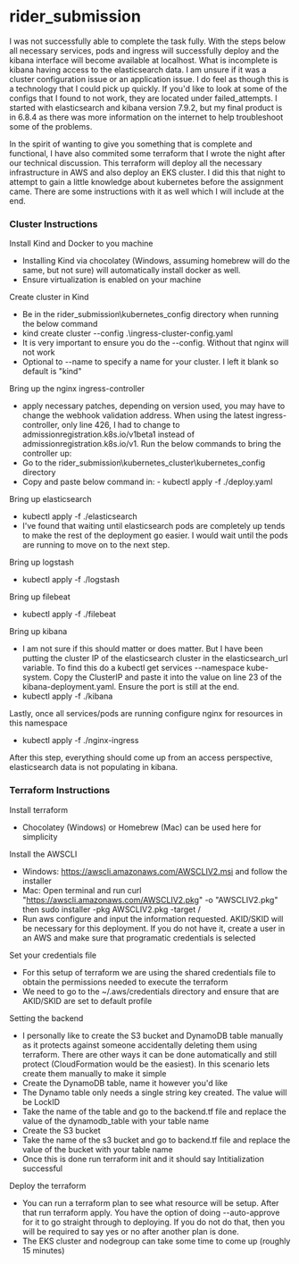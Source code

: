 # rider_submission

I was not successfully able to complete the task fully. With the steps below all necessary services, pods and ingress will successfully deploy and the kibana interface will become available at localhost. What is incomplete is kibana having access to the elasticsearch data. I am unsure if it was a cluster configuration issue or an application issue. I do feel as though this is a technology that I could pick up quickly. If you'd like to look at some of the configs that I found to not work, they are located under failed_attempts. I started with elasticsearch and kibana version 7.9.2, but my final product is in 6.8.4 as there was more information on the internet to help troubleshoot some of the problems.

In the spirit of wanting to give you something that is complete and functional, I have also commited some terraform that I wrote the night after our technical discussion. This terraform will deploy all the necessary infrastructure in AWS and also deploy an EKS cluster. I did this that night to attempt to gain a little knowledge about kubernetes before the assignment came. There are some instructions with it as well which I will include at the end.

### Cluster Instructions ###

Install Kind and Docker to you machine  
- Installing Kind via chocolatey (Windows, assuming homebrew will do the same, but not sure) will automatically install docker as well.  
- Ensure virtualization is enabled on your machine

Create cluster in Kind  
- Be in the rider_submission\kubernetes_config directory when running the below command  
- kind create cluster --config .\ingress-cluster-config.yaml  
- It is very important to ensure you do the --config. Without that nginx will not work  
- Optional to --name to specify a name for your cluster. I left it blank so default is "kind"

Bring up the nginx ingress-controller  
- apply necessary patches, depending on version used, you may have to change the webhook validation address. When using the latest ingress-controller, only line 426, I had to change to admissionregistration.k8s.io/v1beta1 instead of admissionregistration.k8s.io/v1. Run the below commands to bring the controller up:  
- Go to the rider_submission\kubernetes_cluster\kubernetes_config directory  
- Copy and paste below command in:    - kubectl apply -f ./deploy.yaml

Bring up elasticsearch  
- kubectl apply -f ./elasticsearch  
- I've found that waiting until elasticsearch pods are completely up tends to make the rest of the deployment go easier. I would wait until the pods are running to move on to the next step.

Bring up logstash  
- kubectl apply -f ./logstash

Bring up filebeat  
- kubectl apply -f ./filebeat

Bring up kibana  
- I am not sure if this should matter or does matter. But I have been putting the cluster IP  of the elasticsearch cluster in the elasticsearch_url variable. To find this do a kubectl get services --namespace kube-system. Copy the ClusterIP and paste it into the value on line 23 of the kibana-deployment.yaml. Ensure the port is still at the end.  
- kubectl apply -f ./kibana

Lastly, once all services/pods are running configure nginx for resources in this namespace  
- kubectl apply -f ./nginx-ingress

After this step, everything should come up from an access perspective, elasticsearch data is not populating in kibana.

### Terraform Instructions ###

Install terraform  
- Chocolatey (Windows) or Homebrew (Mac) can be used here for simplicity

Install the AWSCLI  
- Windows: https://awscli.amazonaws.com/AWSCLIV2.msi and follow the installer  
- Mac: Open terminal and run curl "https://awscli.amazonaws.com/AWSCLIV2.pkg" -o "AWSCLIV2.pkg" then sudo installer -pkg AWSCLIV2.pkg -target /  
- Run aws configure and input the information requested. AKID/SKID will be necessary for this deployment. If you do not have it, create a user in an AWS and make sure that programatic credentials is selected

Set your credentials file  
- For this setup of terraform we are using the shared credentials file to obtain the permissions needed to execute the terraform  
- We need to go to the ~/.aws/credentials directory and ensure that are AKID/SKID are set to default profile

Setting the backend  
- I personally like to create the S3 bucket and DynamoDB table manually as it protects against someone accidentally deleting them using terraform. There are other ways it can be done automatically and still protect (CloudFormation would be the easiest). In this scenario lets create them manually to make it simple  
- Create the DynamoDB table, name it however you'd like  
- The Dynamo table only needs a single string key created. The value will be LockID  
- Take the name of the table and go to the backend.tf file and replace the value of the dynamodb_table with your table name  
- Create the S3 bucket  
- Take the name of the s3 bucket and go to backend.tf file and replace the value of the bucket with your table name  
- Once this is done run terraform init and it should say Intitialization successful

Deploy the terraform  
- You can run a terraform plan to see what resource will be setup. After that run terraform apply. You have the option of doing --auto-approve for it to go straight through to deploying. If you do not do that, then you will be required to say yes or no after another plan is done.  
- The EKS cluster and nodegroup can take some time to come up (roughly 15 minutes)